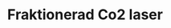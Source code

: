 ---
title: Fraktionerad Co2 laser
id: 3
description: ""
image: /img/default.jpg
slug: fraktionerad-co2-laser
brandLogo: /img/brand_Default.png
brandUrl: " "
templateKey: category-page

---